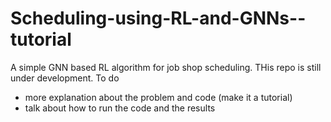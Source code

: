# Scheduling-using-RL-and-GNNs--tutorial
A simple GNN based RL algorithm for job shop scheduling. THis repo is still under development. To do

- more explanation about the problem and code (make it a tutorial)
- talk about how to run the code and the results
